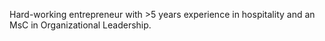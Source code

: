 Hard-working entrepreneur with >5 years experience in hospitality and an MsC in Organizational Leadership.